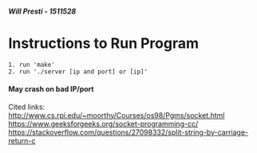 ##### Will Presti - 1511528
#  Instructions to Run Program

    1. run 'make'
    2. run './server [ip and port] or [ip]' 
    
    

#### May crash on bad IP/port

Cited links:
    http://www.cs.rpi.edu/~moorthy/Courses/os98/Pgms/socket.html
    https://www.geeksforgeeks.org/socket-programming-cc/
    https://stackoverflow.com/questions/27098332/split-string-by-carriage-return-c
